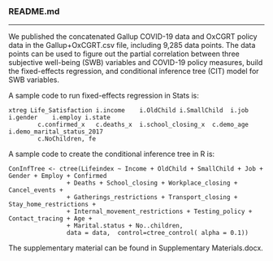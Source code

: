 ### README.md 
---
We published the concatenated Gallup COVID-19 data and OxCGRT policy data in the Gallup+OxCGRT.csv file, including 9,285 data points. The data points can be used to figure out the partial correlation between three subjective well-being (SWB) variables and COVID-19 policy measures, build the fixed-effects regression, and conditional inference tree (CIT) model for SWB variables.

A sample code to run fixed-effects regression in Stats is:

```
xtreg Life_Satisfaction i.income	i.OldChild i.SmallChild	 i.job	i.gender	i.employ i.state	
		c.confirmed_x	c.deaths_x	i.school_closing_x	c.demo_age	i.demo_marital_status_2017 
		c.NoChildren, fe
```

A sample code to create the conditional inference tree in R is:

```
ConInfTree <- ctree(Lifeindex ~ Income + OldChild + SmallChild + Job + Gender + Employ + Confirmed 
				+ Deaths + School_closing + Workplace_closing + Cancel_events + 
				+ Gatherings_restrictions + Transport_closing + Stay_home_restrictions + 
				+ Internal_movement_restrictions + Testing_policy + Contact_tracing + Age + 
				+ Marital.status + No..children, 
				data = data,  control=ctree_control( alpha = 0.1))
```

The supplementary material can be found in Supplementary Materials.docx.

